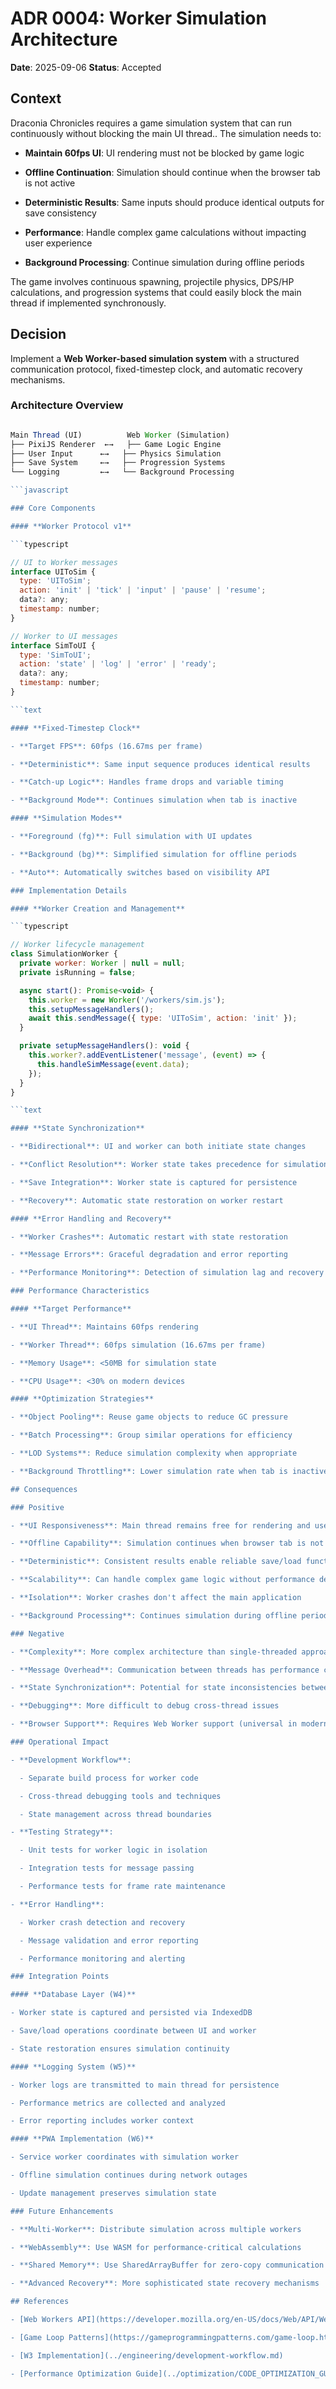 <!-- markdownlint-disable -->

# ADR 0004: Worker Simulation Architecture

**Date**: 2025-09-06
**Status**: Accepted

## Context

Draconia Chronicles requires a game simulation system that can run continuously without
blocking
the
main
UI
thread..
The simulation needs to:

- **Maintain 60fps UI**: UI rendering must not be blocked by game logic

- **Offline Continuation**: Simulation should continue when the browser tab is not active

- **Deterministic Results**: Same inputs should produce identical outputs for save consistency

- **Performance**: Handle complex game calculations without impacting user experience

- **Background Processing**: Continue simulation during offline periods

The game involves continuous spawning, projectile physics, DPS/HP calculations, and
progression
systems
that
could
easily
block
the
main
thread
if
implemented
synchronously.

## Decision

Implement a **Web Worker-based simulation system** with a structured communication
protocol,
fixed-timestep
clock,
and
automatic
recovery
mechanisms.

### Architecture Overview

````javascript

Main Thread (UI)          Web Worker (Simulation)
├── PixiJS Renderer  ←→   ├── Game Logic Engine
├── User Input      ←→   ├── Physics Simulation
├── Save System     ←→   ├── Progression Systems
└── Logging         ←→   └── Background Processing

```javascript

### Core Components

#### **Worker Protocol v1**

```typescript

// UI to Worker messages
interface UIToSim {
  type: 'UIToSim';
  action: 'init' | 'tick' | 'input' | 'pause' | 'resume';
  data?: any;
  timestamp: number;
}

// Worker to UI messages
interface SimToUI {
  type: 'SimToUI';
  action: 'state' | 'log' | 'error' | 'ready';
  data?: any;
  timestamp: number;
}

```text

#### **Fixed-Timestep Clock**

- **Target FPS**: 60fps (16.67ms per frame)

- **Deterministic**: Same input sequence produces identical results

- **Catch-up Logic**: Handles frame drops and variable timing

- **Background Mode**: Continues simulation when tab is inactive

#### **Simulation Modes**

- **Foreground (fg)**: Full simulation with UI updates

- **Background (bg)**: Simplified simulation for offline periods

- **Auto**: Automatically switches based on visibility API

### Implementation Details

#### **Worker Creation and Management**

```typescript

// Worker lifecycle management
class SimulationWorker {
  private worker: Worker | null = null;
  private isRunning = false;

  async start(): Promise<void> {
    this.worker = new Worker('/workers/sim.js');
    this.setupMessageHandlers();
    await this.sendMessage({ type: 'UIToSim', action: 'init' });
  }

  private setupMessageHandlers(): void {
    this.worker?.addEventListener('message', (event) => {
      this.handleSimMessage(event.data);
    });
  }
}

```text

#### **State Synchronization**

- **Bidirectional**: UI and worker can both initiate state changes

- **Conflict Resolution**: Worker state takes precedence for simulation data

- **Save Integration**: Worker state is captured for persistence

- **Recovery**: Automatic state restoration on worker restart

#### **Error Handling and Recovery**

- **Worker Crashes**: Automatic restart with state restoration

- **Message Errors**: Graceful degradation and error reporting

- **Performance Monitoring**: Detection of simulation lag and recovery

### Performance Characteristics

#### **Target Performance**

- **UI Thread**: Maintains 60fps rendering

- **Worker Thread**: 60fps simulation (16.67ms per frame)

- **Memory Usage**: <50MB for simulation state

- **CPU Usage**: <30% on modern devices

#### **Optimization Strategies**

- **Object Pooling**: Reuse game objects to reduce GC pressure

- **Batch Processing**: Group similar operations for efficiency

- **LOD Systems**: Reduce simulation complexity when appropriate

- **Background Throttling**: Lower simulation rate when tab is inactive

## Consequences

### Positive

- **UI Responsiveness**: Main thread remains free for rendering and user input

- **Offline Capability**: Simulation continues when browser tab is not active

- **Deterministic**: Consistent results enable reliable save/load functionality

- **Scalability**: Can handle complex game logic without performance degradation

- **Isolation**: Worker crashes don't affect the main application

- **Background Processing**: Continues simulation during offline periods

### Negative

- **Complexity**: More complex architecture than single-threaded approach

- **Message Overhead**: Communication between threads has performance cost

- **State Synchronization**: Potential for state inconsistencies between threads

- **Debugging**: More difficult to debug cross-thread issues

- **Browser Support**: Requires Web Worker support (universal in modern browsers)

### Operational Impact

- **Development Workflow**:

  - Separate build process for worker code

  - Cross-thread debugging tools and techniques

  - State management across thread boundaries

- **Testing Strategy**:

  - Unit tests for worker logic in isolation

  - Integration tests for message passing

  - Performance tests for frame rate maintenance

- **Error Handling**:

  - Worker crash detection and recovery

  - Message validation and error reporting

  - Performance monitoring and alerting

### Integration Points

#### **Database Layer (W4)**

- Worker state is captured and persisted via IndexedDB

- Save/load operations coordinate between UI and worker

- State restoration ensures simulation continuity

#### **Logging System (W5)**

- Worker logs are transmitted to main thread for persistence

- Performance metrics are collected and analyzed

- Error reporting includes worker context

#### **PWA Implementation (W6)**

- Service worker coordinates with simulation worker

- Offline simulation continues during network outages

- Update management preserves simulation state

### Future Enhancements

- **Multi-Worker**: Distribute simulation across multiple workers

- **WebAssembly**: Use WASM for performance-critical calculations

- **Shared Memory**: Use SharedArrayBuffer for zero-copy communication

- **Advanced Recovery**: More sophisticated state recovery mechanisms

## References

- [Web Workers API](https://developer.mozilla.org/en-US/docs/Web/API/Web*Workers*API)

- [Game Loop Patterns](https://gameprogrammingpatterns.com/game-loop.html)

- [W3 Implementation](../engineering/development-workflow.md)

- [Performance Optimization Guide](../optimization/CODE_OPTIMIZATION_GUIDE.md)

````
